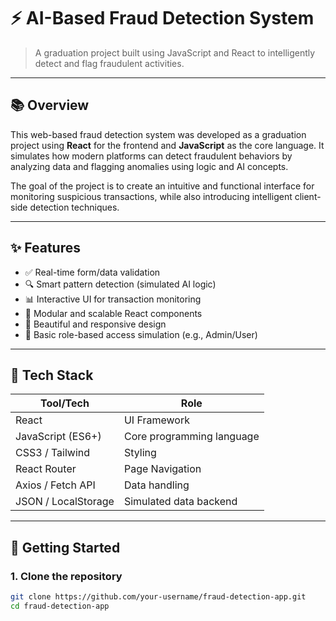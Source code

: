 # ⚡️ AI-Based Fraud Detection System

> A graduation project built using JavaScript and React to intelligently detect and flag fraudulent activities.



---

## 📚 Overview

This web-based fraud detection system was developed as a graduation project using **React** for the frontend and **JavaScript** as the core language. It simulates how modern platforms can detect fraudulent behaviors by analyzing data and flagging anomalies using logic and AI concepts.

The goal of the project is to create an intuitive and functional interface for monitoring suspicious transactions, while also introducing intelligent client-side detection techniques.

---

## ✨ Features

- ✅ Real-time form/data validation
- 🔍 Smart pattern detection (simulated AI logic)
- 📊 Interactive UI for transaction monitoring
- 🧩 Modular and scalable React components
- 🎨 Beautiful and responsive design
- 🔐 Basic role-based access simulation (e.g., Admin/User)

---

## 🧱 Tech Stack

| Tool/Tech        | Role                       |
|------------------|----------------------------|
| React            | UI Framework               |
| JavaScript (ES6+) | Core programming language |
| CSS3 / Tailwind  | Styling                    |
| React Router     | Page Navigation            |
| Axios / Fetch API| Data handling              |
| JSON / LocalStorage | Simulated data backend |

---

## 🚀 Getting Started

### 1. Clone the repository

```bash
git clone https://github.com/your-username/fraud-detection-app.git
cd fraud-detection-app
